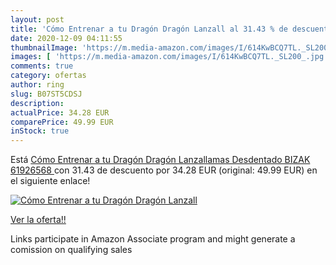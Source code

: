 ```yaml
---
layout: post
title: 'Cómo Entrenar a tu Dragón Dragón Lanzall al 31.43 % de descuento'
date: 2020-12-09 04:11:55
thumbnailImage: 'https://m.media-amazon.com/images/I/614KwBCQ7TL._SL200_.jpg'
images: [ 'https://m.media-amazon.com/images/I/614KwBCQ7TL._SL200_.jpg' ]
comments: true
category: ofertas
author: ring
slug: B07ST5CDSJ
description:
actualPrice: 34.28 EUR
comparePrice: 49.99 EUR
inStock: true
---
```


Está [Cómo Entrenar a tu Dragón Dragón Lanzallamas Desdentado  BIZAK 61926568 ](https://www.amazon.es/dp/B07ST5CDSJ/?tag=tolees-21) con 31.43 de descuento por 34.28 EUR (original: 49.99 EUR) en el siguiente enlace!

[![Cómo Entrenar a tu Dragón Dragón Lanzall](https://m.media-amazon.com/images/I/614KwBCQ7TL._SL200_.jpg)](https://www.amazon.es/dp/B07ST5CDSJ/?tag=tolees-21)

[Ver la oferta!!](https://www.amazon.es/dp/B07ST5CDSJ/?tag=tolees-21)

Links participate in Amazon Associate program and might generate a comission on qualifying sales


